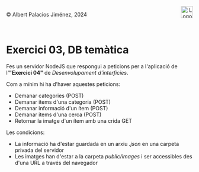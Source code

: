 <div style="display: flex; width: 100%;">
    <div style="flex: 1; padding: 0px;">
        <p>© Albert Palacios Jiménez, 2024</p>
    </div>
    <div style="flex: 1; padding: 0px; text-align: right;">
        <img src="./assets/ieti.png" height="32" alt="Logo de IETI" style="max-height: 32px;">
    </div>
</div>
<br/>

# Exercici 03, DB temàtica

Fes un servidor NodeJS que respongui a peticions per a l'aplicació de l'**"Exercici 04"** de *Desenvolupament d'interfícies*.

Com a mínim hi ha d'haver aquestes peticions:

- Demanar categories (POST)
- Demanar items d'una categoria (POST)
- Demanar informació d'un ítem (POST)
- Demanar items d'una cerca (POST)
- Retornar la imatge d'un ítem amb una crida GET

Les condicions:

- La informació ha d'estar guardada en un arxiu *.json* en una carpeta privada del servidor
- Les imatges han d'estar a la carpeta *public/images* i ser accessibles des d'una URL a través del navegador